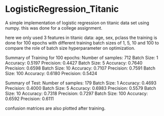 # LogisticRegression_Titanic
A simple implementation of logistic regression on titanic data set using numpy.
this was done for a college assignment.

here we only used 3 features in titanic data: age, sex, pclass
the training is done for 100 epochs with different training batch sizes of 1, 5, 10 and 100 to compare the role of batch size hyperparameter on optimization.

Summary of Training for 100 epochs:
Number of samples: 712
Batch Size: 1           Accuracy: 0.5197        Precision: 0.4427
Batch Size: 5           Accuracy: 0.7640        Precision: 0.6598
Batch Size: 10          Accuracy: 0.7107        Precision: 0.7591
Batch Size: 100         Accuracy: 0.6180        Precision: 0.5424

Summary of Test:
Number of samples: 179
Batch Size: 1           Accuracy: 0.4693        Precision: 0.4000
Batch Size: 5           Accuracy: 0.6983        Precision: 0.5579
Batch Size: 10          Accuracy: 0.7318        Precision: 0.7297
Batch Size: 100         Accuracy: 0.6592        Precision: 0.6111


confusion matrices are also plotted after training.
